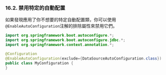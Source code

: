 ### 16.2. 禁用特定的自動配置

如果發現應用了你不想要的特定自動配置類，你可以使用`@EnableAutoConfiguration`注解的排除屬性來禁用它們。
```java
import org.springframework.boot.autoconfigure.*;
import org.springframework.boot.autoconfigure.jdbc.*;
import org.springframework.context.annotation.*;

@Configuration
@EnableAutoConfiguration(exclude={DataSourceAutoConfiguration.class})
public class MyConfiguration {
}
```
